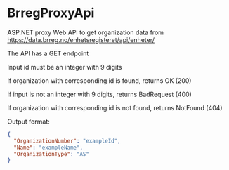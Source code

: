 # BrregProxyApi
ASP.NET proxy Web API to get organization data from https://data.brreg.no/enhetsregisteret/api/enheter/

The API has a GET endpoint

Input id must be an integer with 9 digits

If organization with corresponding id is found, returns OK (200)

If input is not an integer with 9 digits, returns BadRequest (400)

If organization with corresponding id is not found, returns NotFound (404)

Output format: 
``` json
{
  "OrganizationNumber": "exampleId",
  "Name": "exampleName",
  "OrganizationType": "AS"
}
```
